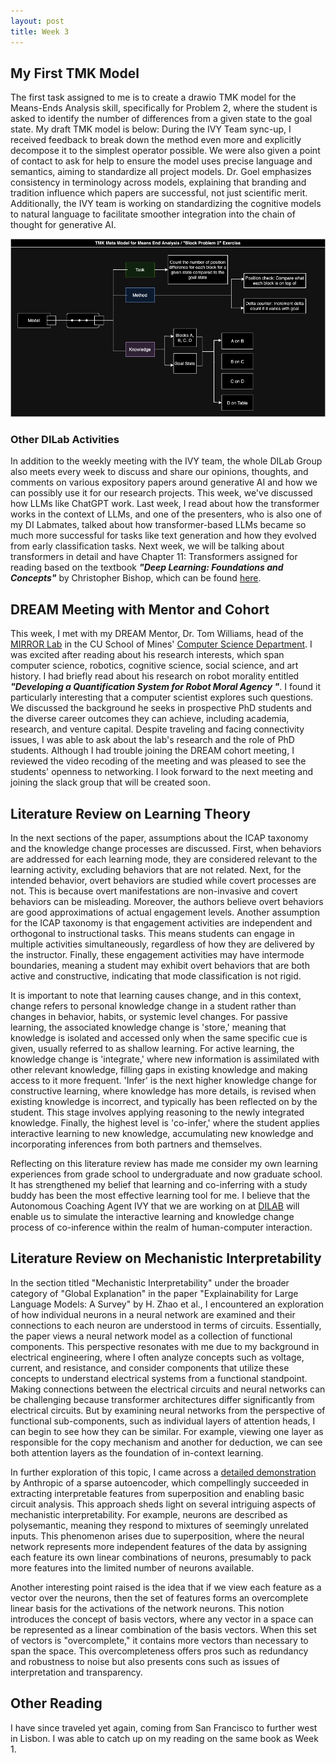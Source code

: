 ```yaml
---
layout: post
title: Week 3
---
```


## My First TMK Model
The first task assigned to me is to create a drawio TMK model for the Means-Ends Analysis skill, specifically for Problem 2, where the student is asked to identify the number of differences from a given state to the goal state. My draft TMK model is below:
During the IVY Team sync-up, I received feedback to break down the method even more and explicitly decompose it to the simplest operator possible. We were also given a point of contact to ask for help to ensure the model uses precise language and semantics, aiming to standardize all project models. Dr. Goel emphasizes consistency in terminology across models, explaining that branding and tradition influence which papers are successful, not just scientific merit. Additionally, the IVY team is working on standardizing the cognitive models to natural language to facilitate smoother integration into the chain of thought for generative AI.

![image](https://github.com/gracebrazil28/gracebrazil28.github.io/blob/85cbfe22b81dde7113575e42f3bb79c3dcc269d3/images/BlockProblem2.png)

### Other DILab Activities
In addition to the weekly meeting with the IVY team, the whole DILab Group also meets every week to discuss and share our opinions, thoughts, and comments on various expository papers around generative AI and how we can possibly use it for our research projects. This week, we've discussed how LLMs like ChatGPT work. Last week, I read about how the transformer works in the context of LLMs, and one of the presenters, who is also one of my DI Labmates, talked about how transformer-based LLMs became so much more successful for tasks like text generation and how they evolved from early classification tasks. Next week, we will be talking about transformers in detail and have Chapter 11: Transformers assigned for reading based on the textbook ***"Deep Learning: Foundations and Concepts"*** by Christopher Bishop, which can be found [here](https://www.bishopbook.com). 


## DREAM Meeting with Mentor and Cohort
This week, I met with my DREAM Mentor, Dr. Tom Williams, head of the [MIRROR Lab](https://mirrorlab.mines.edu/) in the CU School of Mines' [Computer Science Department](https://cs.mines.edu). I was excited after reading about his research interests, which span computer science, robotics, cognitive science, social science, and art history. I had briefly read about his research on robot morality entitled ***"Developing a Quantification System for Robot Moral Agency
"***. I found it particularly interesting that a computer scientist explores such questions. We discussed the background he seeks in prospective PhD students and the diverse career outcomes they can achieve, including academia, research, and venture capital. Despite traveling and facing connectivity issues, I was able to ask about the lab's research and the role of PhD students. Although I had trouble joining the DREAM cohort meeting, I reviewed the video recoding of the meeting and was pleased to see the students' openness to networking. I look forward to the next meeting and joining the slack group that will be created soon.

## Literature Review on Learning Theory
In the next sections of the paper, assumptions about the ICAP taxonomy and the knowledge change processes are discussed. First, when behaviors are addressed for each learning mode, they are considered relevant to the learning activity, excluding behaviors that are not related. Next, for the intended behavior, overt behaviors are studied while covert processes are not. This is because overt manifestations are non-invasive and covert behaviors can be misleading. Moreover, the authors believe overt behaviors are good approximations of actual engagement levels. Another assumption for the ICAP taxonomy is that engagement activities are independent and orthogonal to instructional tasks. This means students can engage in multiple activities simultaneously, regardless of how they are delivered by the instructor. Finally, these engagement activities may have intermode boundaries, meaning a student may exhibit overt behaviors that are both active and constructive, indicating that mode classification is not rigid.

It is important to note that learning causes change, and in this context, change refers to personal knowledge change in a student rather than changes in behavior, habits, or systemic level changes. For passive learning, the associated knowledge change is 'store,' meaning that knowledge is isolated and accessed only when the same specific cue is given, usually referred to as shallow learning. For active learning, the knowledge change is 'integrate,' where new information is assimilated with other relevant knowledge, filling gaps in existing knowledge and making access to it more frequent. 'Infer' is the next higher knowledge change for constructive learning, where knowledge has more details, is revised when existing knowledge is incorrect, and typically has been reflected on by the student. This stage involves applying reasoning to the newly integrated knowledge. Finally, the highest level is 'co-infer,' where the student applies interactive learning to new knowledge, accumulating new knowledge and incorporating inferences from both partners and themselves.

Reflecting on this literature review has made me consider my own learning experiences from grade school to undergraduate and now graduate school. It has strengthened my belief that learning and co-inferring with a study buddy has been the most effective learning tool for me. I believe that the Autonomous Coaching Agent IVY that we are working on at [DILAB](https://dilab.gatech.edu) will enable us to simulate the interactive learning and knowledge change process of co-inference within the realm of human-computer interaction.

## Literature Review on Mechanistic Interpretability
In the section titled "Mechanistic Interpretability" under the broader category of "Global Explanation" in the paper "Explainability for Large Language Models: A Survey" by H. Zhao et al., I encountered an exploration of how individual neurons in a neural network are examined and their connections to each neuron are understood in terms of circuits. Essentially, the paper views a neural network model as a collection of functional components. This perspective resonates with me due to my background in electrical engineering, where I often analyze concepts such as voltage, current, and resistance, and consider components that utilize these concepts to understand electrical systems from a functional standpoint. Making connections between the electrical circuits and neural networks can be challenging because transformer architectures differ significantly from electrical circuits. But by examining neural networks from the perspective of functional sub-components, such as individual layers of attention heads, I can begin to see how they can be similar. For example, viewing one layer as responsible for the copy mechanism and another for deduction, we can see both attention layers as the foundation of in-context learning. 

In further exploration of this topic, I came across a [detailed demonstration](https://transformer-circuits.pub/2023/monosemantic-features/index.html)  by Anthropic of a sparse autoencoder, which compellingly succeeded in extracting interpretable features from superposition and enabling basic circuit analysis. This approach sheds light on several intriguing aspects of mechanistic interpretability. For example, neurons are described as polysemantic, meaning they respond to mixtures of seemingly unrelated inputs. This phenomenon arises due to superposition, where the neural network represents more independent features of the data by assigning each feature its own linear combinations of neurons, presumably to pack more features into the limited number of neurons available. 

Another interesting point raised is the idea that if we view each feature as a vector over the neurons, then the set of features forms an overcomplete linear basis for the activations of the network neurons. This notion introduces the concept of basis vectors, where any vector in a space can be represented as a linear combination of the basis vectors. When this set of vectors is "overcomplete," it contains more vectors than necessary to span the space. This overcompleteness offers pros such as redundancy and robustness to noise but also presents cons such as issues of interpretation and transparency.

## Other Reading
I have since traveled yet again, coming from San Francisco to further west in Lisbon. I was able to catch up on my reading on the same book as Week 1. 
